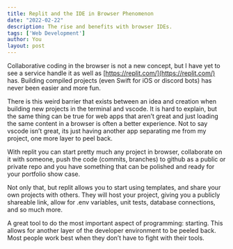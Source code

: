 ```yaml
---
title: Replit and the IDE in Browser Phenomenon
date: "2022-02-22"
description: The rise and benefits with browser IDEs.
tags: ['Web Development']
author: You
layout: post
---
```


Collaborative coding in the browser is not a new concept, but I have yet to see a service handle it as well as [https://replit.com/](https://replit.com/) has. Building compiled projects (even Swift for iOS or discord bots) has never been easier and more fun.

There is this weird barrier that exists between an idea and creation when building new projects in the terminal and vscode. It is hard to explain, but the same thing can be true for web apps that aren’t great and just loading the same content in a browser is often a better experience. Not to say vscode isn’t great, its just having another app separating me from my project, one more layer to peel back.

With replit you can start pretty much any project in browser, collaborate on it with someone, push the code (commits, branches) to github as a public or private repo and you have something that can be polished and ready for your portfolio show case.

Not only that, but replit allows you to start using templates, and share your own projects with others. They will host your project, giving you a publicly shareable link, allow for .env variables, unit tests, database connections, and so much more.

A great tool to do the most important aspect of programming: starting. This allows for another layer of the developer environment to be peeled back. Most people work best when they don’t have to fight with their tools.